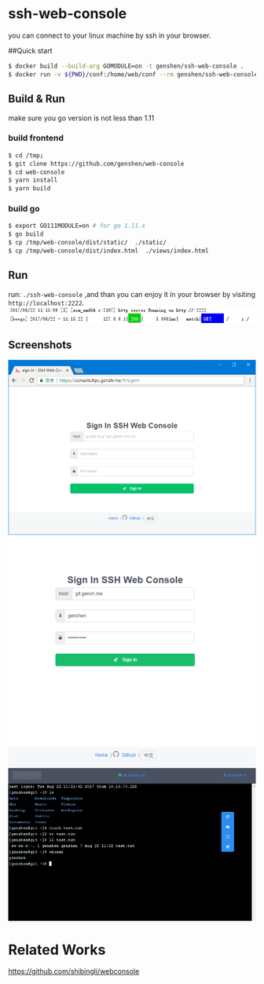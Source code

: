 # ssh-web-console
you can connect to your linux machine by ssh in your browser.

##Quick start
```bash
$ docker build --build-arg GOMODULE=on -t genshen/ssh-web-console .
$ docker run -v ${PWD}/conf:/home/web/conf --rm genshen/ssh-web-console
```

## Build & Run
make sure you go version is not less than 1.11

### build frontend
```bash
$ cd /tmp;
$ git clone https://github.com/genshen/web-console
$ cd web-console
$ yarn install
$ yarn build
```

### build go
```bash
$ export GO111MODULE=on # for go 1.11.x
$ go build
$ cp /tmp/web-console/dist/static/  ./static/
$ cp /tmp/web-console/dist/index.html  ./views/index.html
```

## Run
run: `./ssh-web-console` ,and than you can enjoy it in your browser by visiting `http://localhost:2222`.
![](./Screenshots/shot1.png)

## Screenshots
![](./Screenshots/shot2.png)
![](./Screenshots/shot3.png)
![](./Screenshots/shot4.png)

# Related Works
https://github.com/shibingli/webconsole
